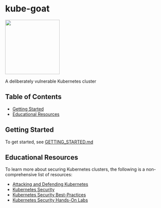 # kube-goat
<img src="https://github.com/ksoclabs/kube-goat/raw/master/logo/kube-goat-logo.png" width="175">

A deliberately vulnerable Kubernetes cluster


## Table of Contents

<!-- vim-markdown-toc GFM -->

- [Getting Started](#getting-started)
- [Educational Resources](#educational-resources)

<!-- vim-markdown-toc -->

## Getting Started

To get started, see [GETTING_STARTED.md](GETTING_STARTED.md)

## Educational Resources

To learn more about securing Kubernetes clusters, the following is a non-comprehensive list of resources:

- [Attacking and Defending Kubernetes](https://www.inguardians.com/2018/12/12/attacking-and-defending-kubernetes-bust-a-kube-episode-1/)
- [Kubernetes Security](https://kubernetes-security.info)
- [Kubernetes Security Best-Practices](https://dev.to/petermbenjamin/kubernetes-security-best-practices-hlk)
- [Kubernetes Security Hands-On Labs](https://github.com/ManicodeSecurity/Defending-DevOps)

